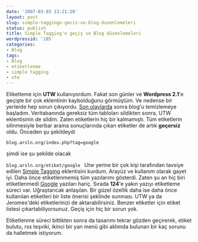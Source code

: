 ```yaml
---
date: '2007-03-03 13:21:28'
layout: post
slug: simple-tagginge-gecis-ve-blog-duzenlemeleri
status: publish
title: Simple Tagging'e geçiş ve Blog düzenlemeleri
wordpressid: '185'
categories:
- Blog
tags:
- Blog
- etiketlenme
- simple tagging
- utw
---
```


Etiketleme için **UTW** kullanıyordum. Fakat son günler ve **Wordpress 2.1**'e geçişte bir çok eklentinin kaybolduğunu görmüştüm. Ve nedense bir yerlerde hep sorun çıkıyordu. [Son olaylarda](http://blog.arsln.org/wordpressid-212-dreamhost-sorunu/) sonra blog'u temizlemeye başladım. Veritabanında gereksiz tüm tabloları sildikten sonra, UTW eklentisinin de sildim. Zaten etiketlerin hiç bir kalmamıştı. Tüm etiketlerin silinmesiyle berbar arama sonuçlarında çıkan etiketler de artık **geçersiz** oldu. Önceden şu şekildeydi

`blog.arsln.org/index.php?tag=google`

şimdi ise şu şekilde olacak

`blog.arsln.org/etiket/google
`
Utw yerine bir çok kişi tarafından tavsiye edilen [Simple Tagging](http://sw-guide.de/wordpressid/wordpress-plugins/simple-tagging-plugin/) eklentisini kurdum. Arayüz ve kullanım olarak gayet iyi. Daha önce etiketlenmemiş tüm yazılarımı gösterdi. Zaten şu an hiç biri etiketlenmedi [Google](http://blog.arsln.org/etiket/google) yazıları hariç. Sırada **124**'e yakın yazıyı etiketleme süreci var. Uğraştarıcak anlaşılan. Bir güzel özellik daha ise daha önce kullanılan etiketleri bir liste önerisi şeklinde sunması. UTW ya da Jeromes'deki etiketlerinizi de aktarabilirsiniz. Benzer etiketler için etiket listesi çıkartabiliyorsunuz. Geçiş için hiç bir sorun yok. 

Etiketlenme süreci bittikten sonra da tasarımı tekrar gözden geçirerek, etiket bulutu, rss teşviki, ikinci bir yan menü gibi aklımda bulunan bir kaç sorunu da halletmek istiyorum. 

